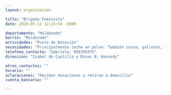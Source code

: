 ```yaml
---
layout: organizacion

title: "Brigada Feminista"
date: 2020-05-12 12:21:54 -0300

departamento: "Maldonado"
barrio: "Maldonado"
actividades: "Punto de Donación"
necesidades: "Principalmente leche en polvo. También cocoa, galletas, frutas, harina, azúcar, maicena, mermeladas, dulces"
telefono_contacto: "Gabriela: 098395475"
direccion: "Isabel de Castilla y Minas B. Kennedy"

otros_contactos: ""
horario: ""
aclaraciones: "Reciben donaciones y retiran a domicilio"
cuenta_bancaria: ""

---
```

